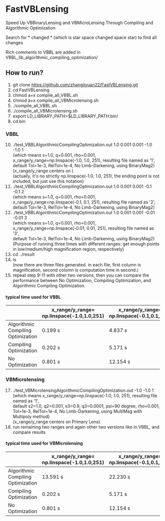 # FastVBLensing
Speed Up VBBinaryLensing and VBMicroLensing Through Compiling and Algorithmic Optimization

Search for * changed *  (which is star space changed space star) to find all changes

Rich comments to VBBL are added in VBBL_lib_algorithmic_compiling_optimization/ 

## How to run?
1. git clone https://github.com/zhangjiyuan22/FastVBLensing.git
2. cd FastVBLensing
3. chmod a+x compile_all_VBBL.sh
4. chmod a+x compile_all_VBMicrolensing.sh
5. ./compile_all_VBBL.sh
6. ./compile_all_VBMicrolensing.sh
7. export LD_LIBRARY_PATH=$LD_LIBRARY_PATH:bin/
8. cd bin
### VBBL
10. ./test_VBBLAlgorithmicCompilingOptimization.out 1.0 0.001 0.001 -1.0 -1.0 1
    <br>(which means s=1.0, q=0.001, rho=0.001, x_range/y_range=np.linspace(-1.0, 1.0, 251), resulting file named as '1', <br>default Tol=1e-3, RelTol=1e-4, No Limb-Darkening, using BinaryMag2)<br>
    (x_range/y_range centers on )<br>
    (actually, it's no strictly np.linspace(-1.0, 1.0, 251), the ending point is not included, but just use this notation)
11. ./test_VBBLAlgorithmicCompilingOptimization.out 1.0 0.001 0.001 -0.1 -0.1 2
    <br>(which means s=1.0, q=0.001, rho=0.001, x_range/y_range=np.linspace(-0.1, 0.1, 251), resulting file named as '2', <br>default Tol=1e-3, RelTol=1e-4, No Limb-Darkening, using BinaryMag2)
12. ./test_VBBLAlgorithmicCompilingOptimization.out 1.0 0.001 0.001 -0.01 -0.01 3
    <br>(which means s=1.0, q=0.001, rho=0.001, x_range/y_range=np.linspace(-0.01, 0.01, 251), resulting file named as '3', <br>default Tol=1e-3, RelTol=1e-4, No Limb-Darkening, using BinaryMag2)
    <br>(Purpose of running three times with different ranges: get enough points in low/medium/high magnification region, respectively)
13. cd ../result
14. ls <br>(now there are three files generated. in each file, first column is magnification, second column is computation time in second.)
15. repeat step 9-11 with other two versions, then you can compare the performance between No Optimization, Compiling Optimization, and Algorithmic Compiling Optimization.
#### typical time used for VBBL
|                                    | x_range/y_range= np.linspace(-1.0,1.0,251) | x_range/y_range= np.linspace(-0.1,0.1,251) | x_range/y_range= np.linspace(-0.01,0.01,251) |
|------------------------------------|--------------------------------------------|--------------------------------------------|----------------------------------------------|
| Algorithmic Compiling Optimization | 0.199 s                                    | 4.837 s                                    | 12.654 s                                     |
| Compiling Optimization             | 0.202 s                                    | 5.171 s                                    | 18.400 s                                     |
| No Optimization                    | 0.801 s                                    | 12.154 s                                   | 34.111 s                                     |
### VBMicrolensing
17. ./test_VBMicrolensingAlgorithmicCompilingOptimization.out -1.0 -1.0 1
    <br>(which means x_range/y_range=np.linspace(-1.0, 1.0, 251), resulting file named as '1', <br>default s2=1.0, q2=0.001, s3=0.9, q3=0.0001, psi=90 degree, rho=0.001, Tol=1e-3, RelTol=1e-4, No Limb-Darkening, using MultiMag with Multipoly method)
    <br>(x_range/y_range centers on Primary Lens)
19. run remaining two ranges and again other two versions like in VBBL, and compare results   
#### typical time used for VBMicrolensing
|                                    | x_range/y_range= np.linspace(-1.0,1.0,251) | x_range/y_range= np.linspace(-0.1,0.1,251) | x_range/y_range= np.linspace(-0.01,0.01,251) |
|------------------------------------|--------------------------------------------|--------------------------------------------|----------------------------------------------|
| Algorithmic Compiling Optimization | 13.591 s                                   | 22.230 s                                   | 94.480 s                                     |
| Compiling Optimization             | 0.202 s                                    | 5.171 s                                    | 18.400 s                                     |
| No Optimization                    | 0.801 s                                    | 12.154 s                                   | 34.111 s                                     |
